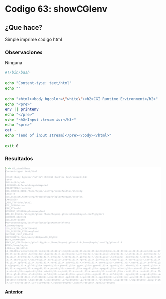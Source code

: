 # Codigo 63: showCGIenv

## ¿Que hace?
Simple imprime codigo html
### **Observaciones**
Ninguna

```bash
#!/bin/bash

echo "Content-type: text/html"
echo ""

echo "<html><body bgcolor=\"white\"><h2>CGI Runtime Environment</h2>"
echo "<pre>"
env || printenv
echo "</pre>"
echo "<h3>Input stream is:</h3>"
echo "<pre>"
cat -
echo "(end of input stream)</pre></body></html>"

exit 0
```

### **Resultados**

![](https://github.com/SPM-UPVictoria/test-git-itsHaydo/blob/main/capturas/capturas/63.png)

**[Anterior](https://github.com/SPM-UPVictoria/test-git-itsHaydo)**
